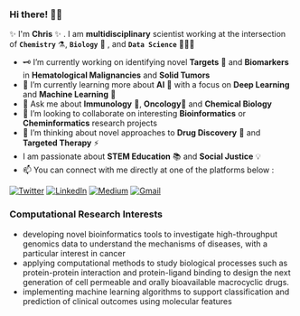 <!--
**cetienn01/cetienn01** is a  _special_  repository because its `README.md` (this file) appears on your GitHub profile.
-->

### Hi there! 👋🏿
✨ I'm **Chris** ✨ . I am **multidisciplinary** scientist working at the intersection of **`Chemistry`** ⚗️, **`Biology`** 🧫 , and **`Data Science`** 👨🏿‍💻

- 🗝 I’m currently working on identifying novel **Targets** 🎯 and **Biomarkers** in **Hematological Malignancies** and **Solid Tumors**
- 🔭 I’m currently learning more about **AI** 🚀 with a focus on **Deep Learning** and **Machine Learning** 🤖
- 💭 Ask me about **Immunology** 🧬, **Oncology**🔬 and **Chemical Biology**
- 🤝 I’m looking to collaborate on interesting **Bioinformatics** or **Cheminformatics** research projects
- 🤔 I’m thinking about novel approaches to **Drug Discovery** 💊 and **Targeted Therapy** ⚡
- I am passionate about **STEM Education** 📚 and **Social Justice** 💡
- 📫  You can connect with me directly at one of the platforms below :

[![Twitter](https://img.shields.io/twitter/url?label=Twitter&style=social&url=https%3A%2F%2Ftwitter.com%2Fiamchrisetienne)](https://twitter.com/iamchrisetienne)
[![LinkedIn](http://img.shields.io/badge/LinkedIn-blue?style=flat&logo=linkedin)](https://www.linkedin.com/in/christian-etienne/)
[![Medium](https://img.shields.io/badge/Medium-black?style=flatl&logo=medium)](https://medium.com/@cetienn01)
[![Gmail](https://img.shields.io/badge/Gmail-red?style=flat&logo=Gmail&labelColor=white&link=mailto:cetienn01@gmail.com)](mailto:cetienn01@gmail.com)

### Computational Research Interests
- developing novel bioinformatics tools to investigate high-throughput genomics data to understand the mechanisms of diseases, with a particular interest in cancer
- applying computational methods to study biological processes such as protein-protein interaction and protein-ligand binding to design the next generation of cell permeable and orally bioavailable macrocyclic drugs.
- implementing machine learning algorithms to support classification and prediction of clinical outcomes using molecular features
